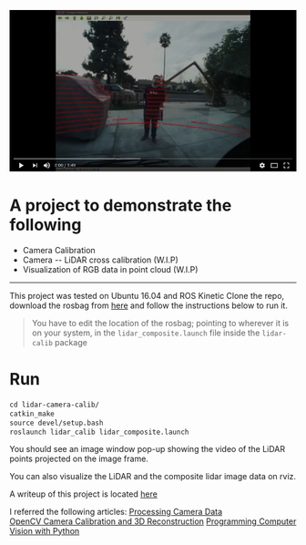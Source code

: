 
[![LiDAR data projected on Image frame](_results/youtube_vid.png)](https://youtu.be/fG1fqfM8xJo)


# A project to demonstrate the following  

* Camera Calibration  
* Camera -- LiDAR cross calibration (W.I.P)    
* Visualization of RGB data in point cloud (W.I.P)    

---
This project was tested on Ubuntu 16.04 and ROS Kinetic
Clone the repo, download the rosbag from [here](https://drive.google.com/open?id=16PdqoSVnvelMBUb1EpImWJoqm6Q9HX4N) and follow the instructions below to run it.

> You have to edit the location of the rosbag; pointing to wherever it is on your system, in the `lidar_composite.launch` file inside the `lidar-calib` package

# Run

```
cd lidar-camera-calib/
catkin_make
source devel/setup.bash
roslaunch lidar_calib lidar_composite.launch

```

You should see an image window pop-up showing the video of the LiDAR points projected on the image frame. 

You can also visualize the LiDAR and the composite lidar image data on rviz. 

A writeup of this project is located [here](documentation/docs/index.md)

I referred the following articles:
[Processing Camera Data](https://mirror.umd.edu/roswiki/attachments/Events(2f)PR2BetaTraining/camera_processing.pdf)  
[OpenCV Camera Calibration and 3D Reconstruction](https://docs.opencv.org/2.4/modules/calib3d/doc/camera_calibration_and_3d_reconstruction.html#void%20projectPoints(InputArray%20objectPoints,%20InputArray%20rvec,%20InputArray%20tvec,%20InputArray%20cameraMatrix,%20InputArray%20distCoeffs,%20OutputArray%20imagePoints,%20OutputArray%20jacobian,%20double%20aspectRatio))  
[Programming Computer Vision with Python](http://programmingcomputervision.com/)
